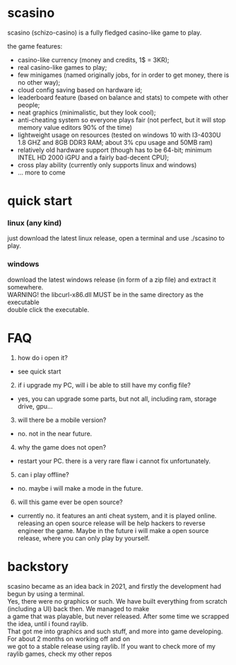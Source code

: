 # scasino

scasino (schizo-casino) is a fully fledged casino-like game to play.

the game features:

- casino-like currency (money and credits, 1$ = 3KR);  
- real casino-like games to play;  
- few minigames (named originally jobs, for in order to get money, there is no other way);  
- cloud config saving based on hardware id;  
- leaderboard feature (based on balance and stats) to compete with other people;  
- neat graphics (minimalistic, but they look cool);  
- anti-cheating system so everyone plays fair (not perfect, but it will stop memory value editors 90% of the time)  
- lightweight usage on resources (tested on windows 10 with I3-4030U 1.8 GHZ and 8GB DDR3 RAM; about 3% cpu usage and 50MB ram)  
- relatively old hardware support (though has to be 64-bit; minimum INTEL HD 2000 iGPU and a fairly bad-decent CPU);
- cross play ability (currently only supports linux and windows)
- ... more to come

# quick start

### linux (any kind)
just download the latest linux release, open a terminal and use ./scasino to play.

### windows
download the latest windows release (in form of a zip file) and extract it somewhere.  
WARNING! the libcurl-x86.dll MUST be in the same directory as the executable  
double click the executable.

# FAQ

1. how do i open it?
- see quick start

2. if i upgrade my PC, will i be able to still have my config file?
- yes, you can upgrade some parts, but not all, including ram, storage drive, gpu...

3. will there be a mobile version?
- no. not in the near future.

4. why the game does not open?
- restart your PC. there is a very rare flaw i cannot fix unfortunately.

5. can i play offline?
- no. maybe i will make a mode in the future.

6. will this game ever be open source?
- currently no. it features an anti cheat system, and it is played online. releasing an open source release will be help hackers to reverse engineer the game. Maybe in the future i will make a open source release, where you can only play by yourself.

# backstory

scasino became as an idea back in 2021, and firstly the development had begun by using a terminal.    
Yes, there were no graphics or such. We have built everything from scratch (including a UI) back then. We managed to make  
a game that was playable, but never released. After some time we scrapped the idea, until i found raylib.  
That got me into graphics and such stuff, and more into game developing. For about 2 months on working off and on    
we got to a stable release using raylib. If you want to check more of my raylib games, check my other repos

